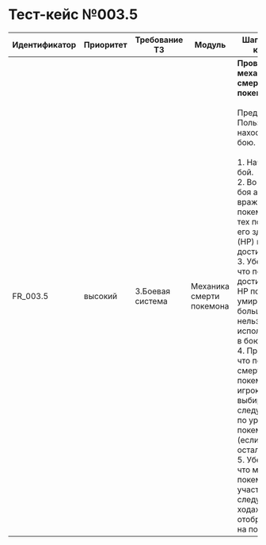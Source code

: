 # Тест-кейс №003.5 


| Идентификатор | Приоритет |  Требование ТЗ  | Модуль | Шаги тест-кейса | Ожидаемый результат |
| ------ | ------ | ------ | ------ | ------ | ------ |
|     FR\_003.5    |  высокий  | 3\.Боевая система | Механика смерти покемона | **Проверка механики смерти покемона.** <br><br>   Предусловие: Пользователь нахоодится в бою.<br><br> 1\. Начать бой. <br>2\. Во время боя атаковать вражеского покемона до тех пор, пока его здоровье (HP) не достигнет 0. <br>3\. Убедиться, что после достижения 0 HP покемон умирает и его больше нельзя использовать в бою. <br>4\. Проверить, что после смерти покемона у игрока выбирается следующий по уровню покемон (если они остались). <br>5\. Убедиться, что мертвый покемон не участвует в следующих ходах и не отображается на поле.|Когда здоровье (HP) покемона достигает 0, покемон умирает и его больше нельзя использовать в бою. После смерти покемона игра выбирает игроку следующего по уровню покемона, если в команде остались другие покемоны. Мертвый покемон не участвует в следующих ходах. Если у игрока не осталось покемонов, бой завершается, и противник объявляется победителем.|

 

